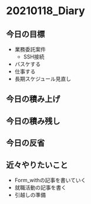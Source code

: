 # 20210118_Diary

## 今日の目標

- 業務委託案件
  - SSH接続
- バスケする
- 仕事する
- 長期スケジュール見直し

## 今日の積み上げ

## 今日の積み残し

## 今日の反省

## 近々やりたいこと

- Form_withの記事を書いていく
- 就職活動の記事を書く
- 引越しの準備
